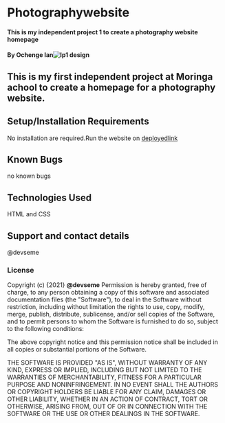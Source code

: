 # Photographywebsite
#### This is my independent project 1 to create a photography website homepage


#### By **Ochenge Ian**![Ip1 design](https://user-images.githubusercontent.com/86242350/127918474-35afd5cb-f0e3-48ba-9033-760066723559.jpg)

## This is my first independent project at Moringa achool to create a homepage for a photography website.

## Setup/Installation Requirements
No installation are required.Run the website on  [deployedlink](https://devseme.github.io/photographywebsite/)


## Known Bugs
no known bugs
## Technologies Used
HTML and CSS
## Support and contact details
@devseme
### License

Copyright (c) {2021} **@devseme**
Permission is hereby granted, free of charge, to any person obtaining a copy
of this software and associated documentation files (the "Software"), to deal
in the Software without restriction, including without limitation the rights
to use, copy, modify, merge, publish, distribute, sublicense, and/or sell
copies of the Software, and to permit persons to whom the Software is
furnished to do so, subject to the following conditions:

The above copyright notice and this permission notice shall be included in all
copies or substantial portions of the Software.

THE SOFTWARE IS PROVIDED "AS IS", WITHOUT WARRANTY OF ANY KIND, EXPRESS OR
IMPLIED, INCLUDING BUT NOT LIMITED TO THE WARRANTIES OF MERCHANTABILITY,
FITNESS FOR A PARTICULAR PURPOSE AND NONINFRINGEMENT. IN NO EVENT SHALL THE
AUTHORS OR COPYRIGHT HOLDERS BE LIABLE FOR ANY CLAIM, DAMAGES OR OTHER
LIABILITY, WHETHER IN AN ACTION OF CONTRACT, TORT OR OTHERWISE, ARISING FROM,
OUT OF OR IN CONNECTION WITH THE SOFTWARE OR THE USE OR OTHER DEALINGS IN THE
SOFTWARE.
